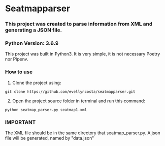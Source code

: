 # Seatmapparser


### This project was created to parse information from XML and generating a JSON file.

### Python Version: 3.6.9
This project was built in Python3. It is very simple, it is not necessary Poetry nor Pipenv.


### How to use
1. Clone the project using:
```
git clone https://github.com/evellyncosta/seatmapparser.git
```

2. Open the project source folder in terminal and run this command:
```
python seatmap_parser.py seatmap1.xml
```

### IMPORTANT
The XML file should be in the same directory that seatmap_parser.py. A json file will be generated, named by "data.json"
